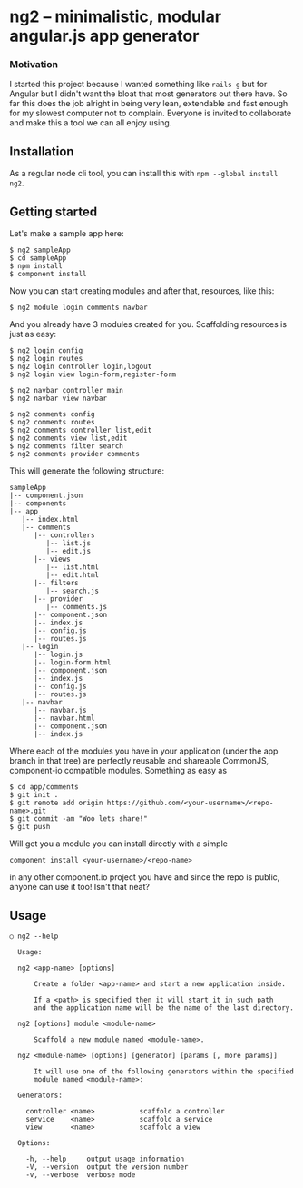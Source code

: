 # ng2 – minimalistic, modular angular.js app generator


### Motivation

I started this project because I wanted something like `rails g` but for Angular but I didn't want the bloat that most generators out there have. So far this does the job alright in being very lean, extendable and fast enough for my slowest computer not to complain. Everyone is invited to collaborate and make this a tool we can all enjoy using.

## Installation 
As a regular node cli tool, you can install this with `npm --global install ng2`.

## Getting started

Let's make a sample app here:

```
$ ng2 sampleApp
$ cd sampleApp
$ npm install
$ component install
```

Now you can start creating modules and after that, resources, like this:

```
$ ng2 module login comments navbar
```

And you already have 3 modules created for you. Scaffolding resources is just as easy:

```
$ ng2 login config
$ ng2 login routes
$ ng2 login controller login,logout
$ ng2 login view login-form,register-form

$ ng2 navbar controller main
$ ng2 navbar view navbar

$ ng2 comments config
$ ng2 comments routes
$ ng2 comments controller list,edit
$ ng2 comments view list,edit
$ ng2 comments filter search
$ ng2 comments provider comments
```

This will generate the following structure:

```
sampleApp
|-- component.json
|-- components
|-- app
   |-- index.html
   |-- comments
      |-- controllers
         |-- list.js
         |-- edit.js
      |-- views
         |-- list.html
         |-- edit.html
      |-- filters
         |-- search.js
      |-- provider
         |-- comments.js
      |-- component.json
      |-- index.js
      |-- config.js
      |-- routes.js
   |-- login
      |-- login.js
      |-- login-form.html
      |-- component.json
      |-- index.js
      |-- config.js
      |-- routes.js
   |-- navbar
      |-- navbar.js
      |-- navbar.html
      |-- component.json
      |-- index.js

```

Where each of the modules you have in your application (under the app branch in that tree) are perfectly reusable and shareable CommonJS, component-io compatible modules. Something as easy as 

```
$ cd app/comments
$ git init .
$ git remote add origin https://github.com/<your-username>/<repo-name>.git
$ git commit -am "Woo lets share!"
$ git push
```

Will get you a module you can install directly with a simple 

```
component install <your-username>/<repo-name>
```

in any other component.io project you have and since the repo is public, anyone can use it too! Isn't that neat?


## Usage

```
○ ng2 --help

  Usage:
  
  ng2 <app-name> [options]
  
      Create a folder <app-name> and start a new application inside.
  
      If a <path> is specified then it will start it in such path
      and the application name will be the name of the last directory.
  
  ng2 [options] module <module-name>
  
      Scaffold a new module named <module-name>.
  
  ng2 <module-name> [options] [generator] [params [, more params]]
  
      It will use one of the following generators within the specified
      module named <module-name>:

  Generators:

    controller <name>           scaffold a controller
    service    <name>           scaffold a service
    view       <name>           scaffold a view

  Options:

    -h, --help     output usage information
    -V, --version  output the version number
    -v, --verbose  verbose mode

```